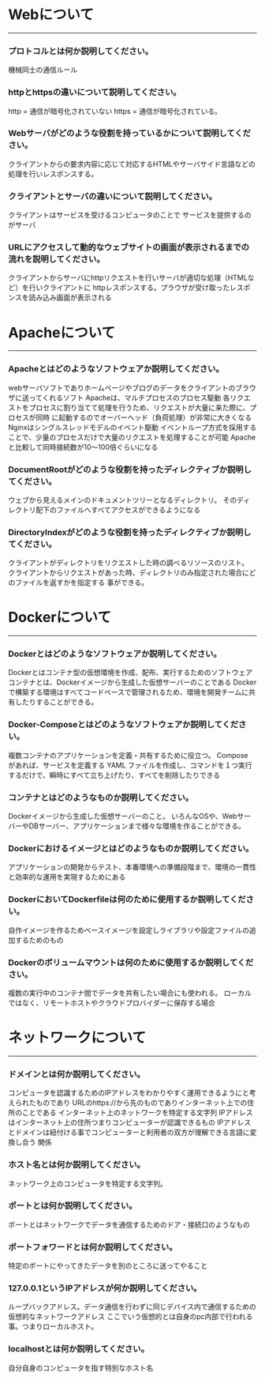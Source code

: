# Webについて
---
### プロトコルとは何か説明してください。

機械同士の通信ルール

### httpとhttpsの違いについて説明してください。

http =  通信が暗号化されていない
https = 通信が暗号化されている。

### Webサーバがどのような役割を持っているかについて説明してください。

クライアントからの要求内容に応じて対応するHTMLやサーバサイド言語などの処理を行いレスポンスする。

### クライアントとサーバの違いについて説明してください。

クライアントはサービスを受けるコンピュータのことで
サービスを提供するのがサーバ

### URLにアクセスして動的なウェブサイトの画面が表示されるまでの流れを説明してください。

クライアントからサーバにhttpリクエストを行いサーバが適切な処理（HTMLなど）を行いクライアントに
httpレスポンスする。プラウザが受け取ったレスポンスを読み込み画面が表示される

# Apacheについて
---
### Apacheとはどのようなソフトウェアか説明してください。

webサーバソフトでありホームページやブログのデータをクライアントのブラウザに送ってくれるソフト
Apacheは、マルチプロセスのプロセス駆動
各リクエストをプロセスに割り当てて処理を行うため、リクエストが大量に来た際に、プロセスが同時
に起動するのでオーバーヘッド（負荷処理）が非常に大きくなる
Nginxはシングルスレッドモデルのイベント駆動
イベントループ方式を採用することで、少量のプロセスだけで大量のリクエストを処理することが可能
Apacheと比較して同時接続数が10～100倍ぐらいになる

### DocumentRootがどのような役割を持ったディレクティブか説明してください。

ウェブから見えるメインのドキュメントツリーとなるディレクトリ。
そのディレクトリ配下のファイルへすべてアクセスができるようになる

### DirectoryIndexがどのような役割を持ったディレクティブか説明してください。

クライアントがディレクトリをリクエストした時の調べるリソースのリスト。
クライアントからリクエストがあった時、ディレクトリのみ指定された場合にどのファイルを返すかを指定する
事ができる。

# Dockerについて
---
### Dockerとはどのようなソフトウェアか説明してください。

Dockerとはコンテナ型の仮想環境を作成、配布、実行するためのソフトウェア
コンテナとは、Dockerイメージから生成した仮想サーバーのことである
Dockerで構築する環境はすべてコードベースで管理されるため、環境を開発チームに共有したりすることができる。

### Docker-Composeとはどのようなソフトウェアか説明してください。

複数コンテナのアプリケーションを定義・共有するために役立つ。
Compose があれば、サービスを定義する YAML ファイルを作成し、コマンドを１つ実行するだけで、瞬時にすべて立ち上げたり、すべてを削除したりできる

### コンテナとはどのようなものか説明してください。

Dockerイメージから生成した仮想サーバーのこと。
いろんなOSや、WebサーバーやDBサーバー、アプリケーションまで様々な環境を作ることができる。

### Dockerにおけるイメージとはどのようなものか説明してください。

アプリケーションの開発からテスト、本番環境への準備段階まで、環境の一貫性と効率的な運用を実現するためにある

### DockerにおいてDockerfileは何のために使用するか説明してください。

自作イメージを作るためベースイメージを設定しライブラリや設定ファイルの追加するためのもの


### Dockerのボリュームマウントは何のために使用するか説明してください。

複数の実行中のコンテナ間でデータを共有したい場合にも使われる。
ローカルではなく、リモートホストやクラウドプロバイダーに保存する場合

# ネットワークについて
---
### ドメインとは何か説明してください。

コンピュータを認識するためのIPアドレスをわかりやすく運用できるようにと考えられたものであり
URLのhttps://から先のものでありインターネット上での住所のことである
インターネット上のネットワークを特定する文字列
IPアドレスはインターネット上の住所つまりコンピューターが認識できるもの
IPアドレスとドメインは紐付ける事でコンピューターと利用者の双方が理解できる言語に変換し合う
関係

### ホスト名とは何か説明してください。

ネットワーク上のコンピュータを特定する文字列。

### ポートとは何か説明してください。

ポートとはネットワークでデータを通信するためのドア・接続口のようなもの

### ポートフォワードとは何か説明してください。

特定のポートにやってきたデータを別のところに送ってやること

### 127.0.0.1というIPアドレスが何か説明してください。

ループバックアドレス。データ通信を行わずに同じデバイス内で通信するための仮想的なネットワークアドレス
ここでいう仮想的とは自身のpc内部で行われる事。つまりローカルホスト。

### localhostとは何か説明してください。

自分自身のコンピュータを指す特別なホスト名　


